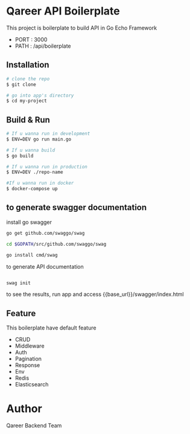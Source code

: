 # Qareer API Boilerplate
This project is boilerplate to build API in Go Echo Framework
- PORT : 3000
- PATH : /api/boilerplate

## Installation

``` bash
# clone the repo
$ git clone 

# go into app's directory
$ cd my-project
```

## Build & Run

``` bash
# If u wanna run in development 
$ ENV=DEV go run main.go

# If u wanna build 
$ go build

# If u wanna run in production
$ ENV=DEV ./repo-name

#If u wanna run in docker
$ docker-compose up 
```

## to generate swagger documentation

install go swagger

``` bash
go get github.com/swaggo/swag

cd $GOPATH/src/github.com/swaggo/swag

go install cmd/swag

```

to generate API documentation

``` bash

swag init

```

to see the results, run app and access {{base_url}}/swagger/index.html

## Feature 
This boilerplate have default feature
- CRUD 
- Middleware 
- Auth
- Pagination
- Response
- Env
- Redis
- Elasticsearch

# Author
Qareer Backend Team